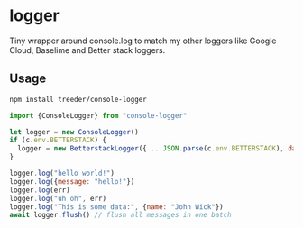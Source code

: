 # logger
Tiny wrapper around console.log to match my other loggers like Google Cloud, Baselime and Better stack loggers. 

## Usage

```sh
npm install treeder/console-logger
```

```js
import {ConsoleLogger} from "console-logger"

let logger = new ConsoleLogger()
if (c.env.BETTERSTACK) {
  logger = new BetterstackLogger({ ...JSON.parse(c.env.BETTERSTACK), data: { requestId: nanoid(), path: url.pathname } })
}

logger.log("hello world!")
logger.log({message: "hello!"})
logger.log(err)
logger.log("uh oh", err)
logger.log("This is some data:", {name: "John Wick"})
await logger.flush() // flush all messages in one batch
```
